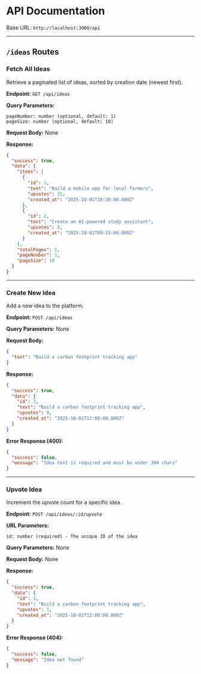 # API Documentation

Base URL: `http://localhost:3000/api`

---

## `/ideas` Routes

### Fetch All Ideas

Retrieve a paginated list of ideas, sorted by creation date (newest first).

**Endpoint:** `GET /api/ideas`

**Query Parameters:**
```
pageNumber: number (optional, default: 1)
pageSize: number (optional, default: 10)
```

**Request Body:** None

**Response:**
```json
{
  "success": true,
  "data": {
    "items": [
      {
        "id": 1,
        "text": "Build a mobile app for local farmers",
        "upvotes": 15,
        "created_at": "2025-10-01T10:30:00.000Z"
      },
      {
        "id": 2,
        "text": "Create an AI-powered study assistant",
        "upvotes": 8,
        "created_at": "2025-10-01T09:15:00.000Z"
      }
    ],
    "totalPages": 5,
    "pageNumber": 1,
    "pageSize": 10
  }
}
```

---

### Create New Idea

Add a new idea to the platform.

**Endpoint:** `POST /api/ideas`

**Query Parameters:** None

**Request Body:**
```json
{
  "text": "Build a carbon footprint tracking app"
}
```

**Response:**
```json
{
  "success": true,
  "data": {
    "id": 3,
    "text": "Build a carbon footprint tracking app",
    "upvotes": 0,
    "created_at": "2025-10-01T12:00:00.000Z"
  }
}
```

**Error Response (400):**
```json
{
  "success": false,
  "message": "Idea text is required and must be under 300 chars"
}
```

---

### Upvote Idea

Increment the upvote count for a specific idea.

**Endpoint:** `POST /api/ideas/:id/upvote`

**URL Parameters:**
```
id: number (required) - The unique ID of the idea
```

**Query Parameters:** None

**Request Body:** None

**Response:**
```json
{
  "success": true,
  "data": {
    "id": 3,
    "text": "Build a carbon footprint tracking app",
    "upvotes": 1,
    "created_at": "2025-10-01T12:00:00.000Z"
  }
}
```

**Error Response (404):**
```json
{
  "success": false,
  "message": "Idea not found"
}
```